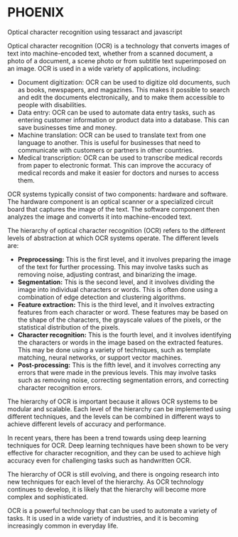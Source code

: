 # PHOENIX
Optical character recognition using tessaract and javascript

Optical character recognition (OCR) is a technology that converts images of text into machine-encoded text, whether from a scanned document, a photo of a document, a scene photo or from subtitle text superimposed on an image. OCR is used in a wide variety of applications, including:

* Document digitization: OCR can be used to digitize old documents, such as books, newspapers, and magazines. This makes it possible to search and edit the documents electronically, and to make them accessible to people with disabilities.
* Data entry: OCR can be used to automate data entry tasks, such as entering customer information or product data into a database. This can save businesses time and money.
* Machine translation: OCR can be used to translate text from one language to another. This is useful for businesses that need to communicate with customers or partners in other countries.
* Medical transcription: OCR can be used to transcribe medical records from paper to electronic format. This can improve the accuracy of medical records and make it easier for doctors and nurses to access them.

OCR systems typically consist of two components: hardware and software. The hardware component is an optical scanner or a specialized circuit board that captures the image of the text. The software component then analyzes the image and converts it into machine-encoded text.

The hierarchy of optical character recognition (OCR) refers to the different levels of abstraction at which OCR systems operate. The different levels are:

* **Preprocessing:** This is the first level, and it involves preparing the image of the text for further processing. This may involve tasks such as removing noise, adjusting contrast, and binarizing the image.
* **Segmentation:** This is the second level, and it involves dividing the image into individual characters or words. This is often done using a combination of edge detection and clustering algorithms.
* **Feature extraction:** This is the third level, and it involves extracting features from each character or word. These features may be based on the shape of the characters, the grayscale values of the pixels, or the statistical distribution of the pixels.
* **Character recognition:** This is the fourth level, and it involves identifying the characters or words in the image based on the extracted features. This may be done using a variety of techniques, such as template matching, neural networks, or support vector machines.
* **Post-processing:** This is the fifth level, and it involves correcting any errors that were made in the previous levels. This may involve tasks such as removing noise, correcting segmentation errors, and correcting character recognition errors.

The hierarchy of OCR is important because it allows OCR systems to be modular and scalable. Each level of the hierarchy can be implemented using different techniques, and the levels can be combined in different ways to achieve different levels of accuracy and performance.

In recent years, there has been a trend towards using deep learning techniques for OCR. Deep learning techniques have been shown to be very effective for character recognition, and they can be used to achieve high accuracy even for challenging tasks such as handwritten OCR.

The hierarchy of OCR is still evolving, and there is ongoing research into new techniques for each level of the hierarchy. As OCR technology continues to develop, it is likely that the hierarchy will become more complex and sophisticated.

OCR is a powerful technology that can be used to automate a variety of tasks. It is used in a wide variety of industries, and it is becoming increasingly common in everyday life.
